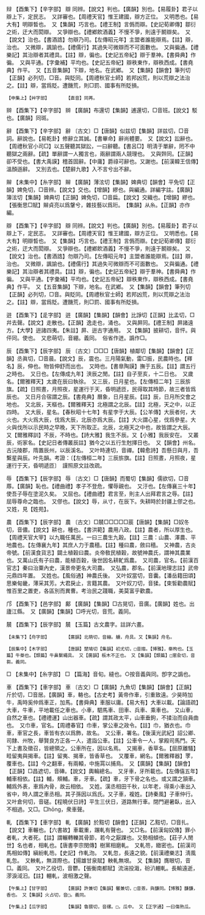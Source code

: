 <!-- { "loadSidebar": true } -->
辩	【酉集下】【辛字部】	辯	同辨。【說文】判也。【廣韻】別也。【易履卦】君子以辯上下，定民志。　又詳審也。【周禮天官】惟王建國，辯方正位。　又明悉也。【易大有】明辯晳也。　又【集韻】巧言也。【禮王制】言僞而辯。【史記荀卿傳】鄒衍之術，迂大而閎辯。　又爭辯也。【禮鄕飮酒義】不慢不爭，則遠于鬭辯矣。　又【說文】治也。【書酒誥】勿辯乃司。【左傳昭元年】主盟者誰能辯焉。【註】辯，治也。　又微辯，諷諭也。【禮儒行】其過失可微辯而不可面數也。　又與徧通。【禮樂記】其治辯者其禮具。【註】辯，徧也。【史記五帝紀】辯于羣神。【書舜典】作徧。　又與平通。【字彙補】平均也。【史記五帝紀】辯秩東作，辯秩西成。【書堯典】作平。　又【五音集韻】下辯，地名。在武鄕。　又【集韻】【韻會】筆列切【正韻】必列切，□音。與貶同。【周禮秋官士師】若邦凶荒，則以荒辯之法治之。【註】辯，當爲貶。遭饑荒，則□罰、國事有所貶損。

	【申集上】【艸字部】		【直音】同苒。

辬	【酉集下】【辛字部】	辬	【廣韻】布還切【集韻】逋還切，□音班。【說文】駁也。【廣韻】同斑。

辭	【酉集下】【辛字部】	辭	〔古文〕□【唐韻】似兹切【集韻】詳兹切，□音詞。辭說也。【易乾卦】修辭立其誠。【書畢命】辭尚體要。　又【說文】訟辭也。【周禮秋官小司□】以五聲聽其獄訟，一曰辭聽。【書呂□】明淸于單辭，罔不中聽獄之兩辭。【疏】單辭謂一人獨言也，兩辭謂兩人競理也。　又與辤同。【正韻】卻不受也。【書大禹謨】稽首固辭。【中庸】爵祿可辭也。又謝也。【前漢韓王信傳】溫顏遜辭。　又別去也。【楚辭九歌】入不言兮出不辭。

辮	【未集中】【糸字部】	辮	【廣韻】薄泫切【集韻】婢典切【韻會】平免切【正韻】婢免切，□音辨。【說文】交也。【增韻】繆也。與編通。詳編字註。【廣韻】簿泫切【集韻】婢典切【正韻】婢免切，□音扁。【說文】交織也。【增韻】繆也。【張衡思□賦】辮貞亮以爲鞶兮，雜技藝以爲珩。　【集韻】从糸。【正韻】亦作編。

辯	【酉集下】【辛字部】	辯	同辨。【說文】判也。【廣韻】別也。【易履卦】君子以辯上下，定民志。　又詳審也。【周禮天官】惟王建國，辯方正位。　又明悉也。【易大有】明辯晳也。　又【集韻】巧言也。【禮王制】言僞而辯。【史記荀卿傳】鄒衍之術，迂大而閎辯。　又爭辯也。【禮鄕飮酒義】不慢不爭，則遠于鬭辯矣。　又【說文】治也。【書酒誥】勿辯乃司。【左傳昭元年】主盟者誰能辯焉。【註】辯，治也。　又微辯，諷諭也。【禮儒行】其過失可微辯而不可面數也。　又與徧通。【禮樂記】其治辯者其禮具。【註】辯，徧也。【史記五帝紀】辯于羣神。【書舜典】作徧。　又與平通。【字彙補】平均也。【史記五帝紀】辯秩東作，辯秩西成。【書堯典】作平。　又【五音集韻】下辯，地名。在武鄕。　又【集韻】【韻會】筆列切【正韻】必列切，□音。與貶同。【周禮秋官士師】若邦凶荒，則以荒辯之法治之。【註】辯，當爲貶。遭饑荒，則□罰、國事有所貶損。

逬	【酉集下】【辵字部】	逬	【廣韻】【集韻】【韻會】比諍切【正韻】比孟切，□幷去聲。【說文】走散也。【正韻】逸走也，涌也。　又與屛同。【禮王制】屛諸遠方。【大學】逬諸四夷。【朱註】屛、逬古字通用。　又【集韻】披耕切，音怦。與伻同。使也。　又悲萌切，音綳。義同。　俗省作迸。譌作□。

辰	【酉集下】【辰字部】	辰	〔古文〕□□□【唐韻】植鄰切【集韻】【韻會】【正韻】丞眞切，□音晨。【說文】辰，震也。三月陽氣動，雷□振，民農時也。【釋名】辰，伸也。物皆伸舒而出也。　又時也。【書臯陶謨】撫于五辰。【註】謂五行之時也。　又日也。【左傳成九年】浹辰之閒。【註】自子至亥，十二日也。　又歲名。【爾雅釋天】太歲在辰曰執徐。　又三辰，日月星也。【左傳桓二年】三辰旂旗。【疏】日照晝，月照夜，星運行于天，昏明遞匝，民得取其時節，故三者皆爲辰也。　又日月合宿謂之辰。【書堯典】曆象，日月星辰。【註】辰，日月所交會之地也。　又北辰，天樞也。【爾雅釋天】北極謂之北辰。【註】北極，天之中，以正四時。　又大辰，星名。【春秋昭十七年】有星孛于大辰。【公羊傳】大辰者何，大火也。大火爲大辰，伐爲大辰，北辰亦爲大辰。【註】大火謂心星，伐爲參星。大火與伐所以示民時之早晚，天下所取正。北辰，北極天之中也，故皆謂之大辰。　又【爾雅釋訓】不辰，不時也。【詩大雅】我生不辰。又【小雅】我辰安在。　又叢辰，術家名。【史記日者傳叢辰註】猶今之以五行生尅擇日也。　又【韻會】州名。古沅陵郡，隋置辰州，以辰溪名。　又叶時連切，音禪。【韓愈詩】吾懸日與月，吾繫星與辰。叶先韻。考證：〔【左傳桓二年】三辰旂旗。【註】日照晝，月照夜，星運行于天，昏明遞匝〕　謹照原文註改疏。 

辱	【酉集下】【辰字部】	辱	〔古文〕□【唐韻】而蜀切【集韻】儒欲切，□音蓐。【廣韻】恥也。【禮曲禮】孝子不登危，懼辱親也。　又汙也。【左傳襄三十年】使吾子辱在塗泥久矣。　又屈也。【禮曲禮】君言至，則主人出拜君言之辱。【註】屈辱尊命之臨也。　又僇也。【說文】辱，从寸，在辰下。失耕時於封疆上僇之也。　又姓，見【姓苑】。

農	【酉集下】【辰字部】	農	〔古文〕□辳□□□□□莀【唐韻】【集韻】□奴冬切，音儂。【說文】耕也，種也。【書洪範】農用八政。【註】農者，所以厚生也。【周禮天官大宰】以九職任萬民。一曰三農生九穀。【註】三農：山農、澤農、平地農也。【左傳襄九年】其庶人力于農穡。【註】種曰農，斂曰穡。　又神農，古炎帝號。【前漢食貨志】闢土植穀曰農。炎帝敎民植穀，故號神農氏，謂神其農業也。又萬山氏有子曰農，能植百穀，後世因名耕甿爲農。　又司農，官名。【前漢百官志】秦曰治粟內史，漢景帝更名大司農。　又弘農，郡名。【前漢地理志註】武帝元鼎四年置。　又姓也。【風俗通】神農氏後。　又叶奴當切，音囊。【潘岳籍田頌】思樂甸畿，薄采其芳。大君戾止，言籍其農。　又叶奴刀切，音猱。【束皙勸農賦】惟百里之置吏，各區別而異曹。考治民之踐職，美莫富乎歡農。

邝	【酉集下】【邑字部】	鄺	【廣韻】【集韻】□古晃切，音廣。【廣韻】姓也。出廬江縣。　又【廣韻】【集韻】□呼光切，音荒。義同。

辳	【酉集下】【辰字部】	辳	【玉篇】古文農字。註詳六畫。

	【未集下】【舟字部】		【廣韻】北萌切，音繃。艣，舟具。又【集韻】舟名。

	【辰集中】【木字部】		【唐韻】楚鳩切【集韻】初尤切，□音搊。【博雅】，桊枸也。【玉篇】牛桊也。【類篇】牛鼻繫繩具。　又【廣韻】板木不正也。　又【集韻】【類篇】□窻兪切，音芻。義同。

□	【未集中】【糸字部】	□	【篇海】音旬。縫也。○按音義與同。卽字之譌也。

車	【酉集下】【車字部】	車	〔古文〕□【廣韻】九魚切【集韻】【韻會】【正韻】斤於切，□音居。【廣韻】車，輅也。【古史考】黃帝作車，引重致遠。少昊時加牛，禹時奚仲爲車正，加馬。【書舜典】車服以庸。【易大有】大車以載。【論語疏】大車，牛車，平地載任之車也。小車，駟馬車、田車、兵車、乘車也。　又山車，自然之車也。【禮禮運】山出器車。【疏】謂其政太平，山車垂鉤，不揉治而自員曲也。　又巾車，官名。【周禮春官】巾車，掌公車之政令。【註】巾，猶衣也。巾車，車官之長，車皆有衣以爲飾，故名。　又公車，署名。【後漢光武紀】詔公卿、司隸、州牧，舉賢良方正各一人，遣詣公車。【註】公車令一人，掌殿司馬門。天下上書及徵召，皆總領之。公車所在，因以名焉。　又揭車，香草名。【屈原離騷】畦留夷與揭車。【註】留夷、揭車，皆香草也。　又覆車，網名。【爾雅釋器】罦，覆車也。【註】今之翻車，有兩轅，中施罥以捕鳥。　又【廣韻】【集韻】【韻會】【正韻】□昌遮切，音硨。【說文】輿輪總名。　又牙車，牙所載也。【左傳僖五年】輔車相依。【註】輔，頰輔。車，牙車。【疏】車，牙下骨之名也。或又謂之頷車。輔爲外表，車爲內骨，故云相依。　又姓。漢丞相田千秋，以年老，得乘小車出入省中，時人謂之車丞相。其子孫因以爲氏。又子車，複姓。【詩秦風】子車仲行。　又叶倉何切，音磋。【程曉伏日詩】平生三伏日，道路無行車。閉門避暑臥，出入不相過。又□。□hōng，衆車聲。

軋	【酉集下】【車字部】	軋	【廣韻】於黠切【韻會】【正韻】乙黠切，□音扎。【說文】車輾也。【六書故】車載重，蹍軋有聲也。　又□名。【前漢匈奴傳】罪小者軋，大者死。【註】謂輾轉轢其骨節，若今之厭踝也。又勢相傾也。【莊子人閒世】名也者，相軋也。【唐書李宗閔傳】樹黨相磨軋。　又軋芴，緻密也。【前漢司馬相如傳】縝紛軋芴。【史記】作軋沕。　又軋忽，長遠之貌。【前漢禮樂志】淸風軋忽。　又軮軋，無涯際也。【揚雄甘泉賦】軮軋無垠。　又【集韻】膺眼切，音□。義同。　又叶乙役切，音鬱。【張衡南都賦】流湍投濈，砏汃輣軋。長輸遠逝，漻淚淢汨。【註】輣軋，波相激之聲。

	【午集上】【甘字部】		【廣韻】許兼切【集韻】馨兼切，□音薟。與馦同。【博雅】馦馦，香也。　又【集韻】火占切，音□。義同。

	【午集上】【瓜字部】		【集韻】魯猥切，音磥。□，瓜中。　又【正字通】一曰傷熟瓜。

